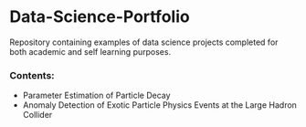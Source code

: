 # Data-Science-Portfolio

Repository containing examples of data science projects completed for both academic and self learning purposes.

### Contents:

* Parameter Estimation of Particle Decay
* Anomaly Detection of Exotic Particle Physics Events at the Large Hadron Collider 

